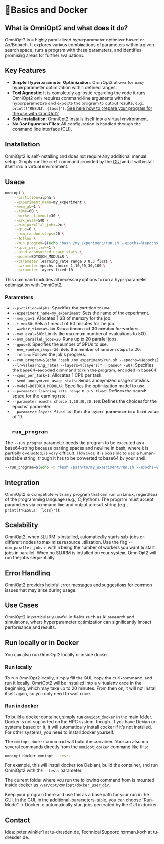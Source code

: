 # 🐳Basics and Docker

<!-- How to use OmniOpt locally, on HPC-Systems or in Docker -->

<!-- Category: Preparations, Basics and Setup -->

<div id="toc"></div>

## What is OmniOpt2 and what does it do?

OmniOpt2 is a highly parallelized hyperparameter optimizer based on Ax/Botorch. It explores various combinations of parameters within a given search space, runs a program with these parameters, and identifies promising areas for further evaluations.

## Key Features

- **Simple Hyperparameter Optimization**: OmniOpt2 allows for easy hyperparameter optimization within defined ranges.
- **Tool Agnostic**: It is completely agnostic regarding the code it runs. OmniOpt2 only requires command-line arguments with the hyperparameters and expects the program to output results, e.g., `print(f"RESULT: {loss}")`. [See here how to prepare your program for the use with OmniOpt2](tutorials?tutorial=run_sh)
- **Self-Installation**: OmniOpt2 installs itself into a virtual environment.
- **No Configuration Files**: All configuration is handled through the command line interface (CLI).

## Installation

OmniOpt2 is self-installing and does not require any additional manual setup. Simply run the `curl` command provided by the [GUI](index) and it will install itself into a virtual environment.

## Usage

```bash
omniopt \
	--partition=alpha \
	--experiment_name=my_experiment \
	--mem_gb=1 \
	--time=60 \
	--worker_timeout=30 \
	--max_eval=500 \
	--num_parallel_jobs=20 \
	--gpus=0 \
	--num_random_steps=20 \
	--follow \
	--run_program=$(echo "bash /my_experiment/run.sh --epochs=%(epochs) --learning_rate=%(learning_rate) --layers=%(layers)" | base64 -w0) \
	--cpus_per_task=1 \
	--send_anonymized_usage_stats \
	--model=BOTORCH_MODULAR \
	--parameter learning_rate range 0 0.5 float \
	--parameter epochs choice 1,10,20,30,100 \
	--parameter layers fixed 10
```

This command includes all necessary options to run a hyperparameter optimization with OmniOpt2.

### Parameters

- `--partition=alpha`: Specifies the partition to use.
- `--experiment_name=my_experiment`: Sets the name of the experiment.
- `--mem_gb=1`: Allocates 1 GB of memory for the job.
- `--time=60`: Sets a timeout of 60 minutes for the job.
- `--worker_timeout=30`: Sets a timeout of 30 minutes for workers.
- `--max_eval=500`: Limits the maximum number of evaluations to 500.
- `--num_parallel_jobs=20`: Runs up to 20 parallel jobs.
- `--gpus=0`: Specifies the number of GPUs to use.
- `--num_random_steps=20`: Sets the number of random steps to 20.
- `--follow`: Follows the job's progress.
- `--run_program=$(echo "bash /my_experiment/run.sh --epochs=%(epochs) --lr=%(learning_rate) --layers=%(layers)" | base64 -w0)`: Specifies the base64-encoded command to run the program, encoded in base64.
- `--cpus_per_task=1`: Allocates 1 CPU per task.
- `--send_anonymized_usage_stats`: Sends anonymized usage statistics.
- `--model=BOTORCH_MODULAR`: Specifies the optimization model to use.
- `--parameter learning_rate range 0 0.5 float`: Defines the search space for the learning rate.
- `--parameter epochs choice 1,10,20,30,100`: Defines the choices for the epochs' parameter.
- `--parameter layers fixed 10`: Sets the layers' parameter to a fixed value of 10.

## `--run_program`

The `--run_program` parameter needs the program to be executed as a base64-string because parsing spaces and newline in bash, where it is partially evaluated, [is very difficult](https://en.wikipedia.org/wiki/Delimiter#Delimiter_collision). However, it is possible to use a human-readable string, though it has to be converted to base64 by your shell:

```bash
--run_program=$(echo -n "bash /path/to/my_experiment/run.sh --epochs=%(epochs) --learning_rate=%(learning_rate) --layers=%(layers)" | base64 -w 0)
```

## Integration

OmniOpt2 is compatible with any program that can run on Linux, regardless of the programming language (e.g., C, Python). The program must accept parameters via command line and output a result string (e.g., `print(f"RESULT: {loss}")`).

## Scalability

OmniOpt2, when SLURM is installed, automatically starts sub-jobs on different nodes to maximize resource utilization. Use the flag `--num_parallel_jobs n` with n being the number of workers you want to start jobs in parallel. When no SLURM is installed on your system, OmniOpt2 will run the jobs sequentially.

## Error Handling

OmniOpt2 provides helpful error messages and suggestions for common issues that may arise during usage.

## Use Cases

OmniOpt2 is particularly useful in fields such as AI research and simulations, where hyperparameter optimization can significantly impact performance and results.

## Run locally or in Docker

You can also run OmniOpt2 locally or inside docker.

### Run locally

To run OmniOpt2 locally, simply fill the GUI, copy the curl-command, and run it locally. OmniOpt2 will be installed into a virtualenv once in the beginning, which may take up to 20 minutes. From then on, it will not install itself again, so you only need to wait once.

### Run in docker

To build a docker container, simply run `omniopt_docker` in the main folder. Docker is not supported on the HPC system, though. If you have Debian or systems based on it, it will automatically install docker if it's not installed. For other systems, you need to install docker yourself.

The `omniopt_docker` command will build the container. You can also run several commands directly from the `omniopt_docker` command like this:

```bash
omniopt_docker omniopt --tests
```

For example, this will install docker (on Debian), build the container, and run OmniOpt2 with the `--tests` parameter.

The current folder where you run the following command from is mounted inside docker as `/var/opt/omniopt/docker_user_dir`.

Keep your program there and use this as a base path for your run in the GUI. In the GUI, in the additional-parameters-table, you can choose "Run-Mode" → Docker to automatically start jobs generated by the GUI in docker.

## Contact

Idea: peter.winkler1 at tu-dresden.de, Technical Support: norman.koch at tu-dresden.de.
